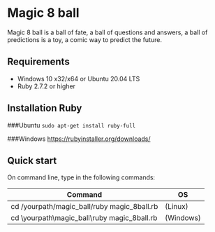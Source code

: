 Magic 8 ball
=
Magic 8 ball is a ball of fate, a ball of questions and answers, a ball of predictions is a toy, a comic way to predict the future.

Requirements
-
* Windows 10 x32/x64 or Ubuntu 20.04 LTS
* Ruby 2.7.2  or higher

Installation Ruby
-

###Ubuntu
`sudo apt-get install ruby-full`

###Windows
https://rubyinstaller.org/downloads/

Quick start
-
On command line, type in the following commands:

Command | OS
--- | ---
cd /yourpath/magic_ball/ruby magic_8ball.rb | (Linux)
cd \yourpath\magic_ball\ruby magic_8ball.rb| (Windows)
